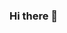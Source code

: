 ### Hi there 👋

<!--
**Farah-Elgendy/Farah-Elgendy** is a ✨ _special_ ✨ repository because its `README.md` (this file) appears on your GitHub profile.
<div align="center">
  <img src="https://media.giphy.com/media/dWesBcTLavkZuG35MI/giphy.gif" width="600" height="300"/>
</div>

